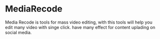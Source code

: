 # MediaRecode
Media Recode is tools for mass video editing, with this tools will help you edit many video with singe click. have many effect for content uplading on social media.
